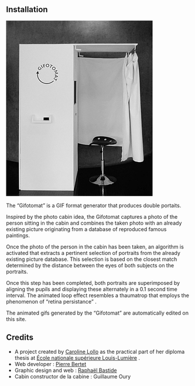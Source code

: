 ## Installation

<img src="/gifs/_cabine.jpg" width="400" height="480" alt="The Gifotomat’s cabin">

The “Gifotomat” is a GIF format generator that produces double portaits.

Inspired by the photo cabin idea, the Gifotomat captures a photo of the person sitting in the cabin and combines the taken photo with an already existing picture originating from a database of reproduced famous paintings.

Once the photo of the person in the cabin has been taken, an algorithm is activated that extracts a pertinent selection of portraits from the already existing picture database. This selection is based on the closest match determined by the distance between the eyes of both subjects on the portraits.

Once this step has been completed, both portraits are superimposed by aligning the pupils and displaying these alternately in a 0.1 second time interval. The animated loop effect resembles a thaumatrop that employs the phenomenon of “retina persistance” .

The animated gifs generated by the “Gifotomat” are automatically edited on this site.

## Credits

- A project created by [Caroline Lollo](http://carolinelollo.fr/) as the practical part of her diploma thesis at [École nationale supérieure Louis-Lumière](http://www.ens-louis-lumiere.fr/) .
- Web developer : [Pierre Bertet](http://www.pierrebertet.net)
- Graphic design and web : [Raphaël Bastide](http://raphaelbastide.com)
- Cabin constructor de la cabine : Guillaume Oury
